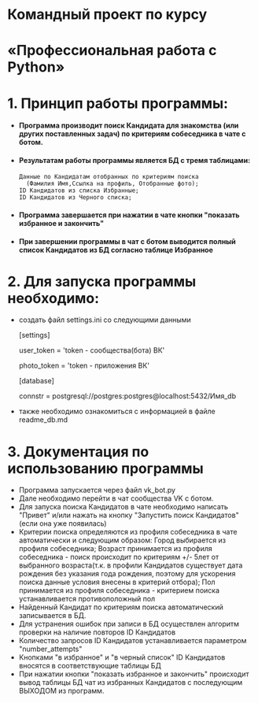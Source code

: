 # Командный проект по курсу

# «Профессиональная работа с Python»

# 1. Принцип работы программы: 
- #### **Программа производит поиск Кандидата для знакомства (или других поставленных задач) по критериям собеседника в чате с ботом.**
- #### **Результатам работы программы является БД с тремя таблицами:**
      Данные по Кандидатам отобранных по критериям поиска 
        (Фамилия Имя,Ссылка на профиль, Отобранные фото);
      ID Кандидатов из списка Избранные;
      ID Кандидатов из Черного списка;
- #### **Программа завершается при нажатии в чате кнопки "показать избранное и закончить"**
- #### **При завершении программы в чат с ботом выводится полный список Кандидатов из БД согласно таблице Избранное**



# 2. Для запуска программы необходимо: 

- создать файл settings.ini со следующими данными
  
   [settings]

   user_token = 'token - сообщества(бота) ВК'

   photo_token = 'token - приложения ВК'
   
   [database]
   
   connstr = postgresql://postgres:postgres@localhost:5432/Имя_db
- также необходимо ознакомиться с информацией в файле readme_db.md

# 3. Документация по использованию программы

- Программа запускается через файл vk_bot.py
- Дале необходимо перейти в чат сообщества VK с ботом. 
- Для запуска поиска Кандидатов в чате необходимо написать
"Привет" и/или нажать на кнопку "Запустить поиск Кандидатов"(если она уже появилась)
- Критерии поиска определяются из профиля собеседника в чате автоматически и 
следующим образом: Город выбирается из профиля собеседника; Возраст принимается из профиля собеседника -
поиск происходит по критериям +/- 5лет от выбранного возраста(т.к. в профили Кандидатов существует дата 
рождения без указания года рождения, поэтому для ускорения поиска данные условия внесены в критерий отбора); 
Пол принимается из профиля собеседника - критерием поиска устанавливается противоположный пол 
- Найденный Кандидат по критериям поиска автоматический записывается в БД.
- Для устранения ошибок при записи в БД осуществлен алгоритм проверки на наличие повторов ID Кандидатов
- Количество запросов ID Кандидатов устанавливается параметром "number_attempts"
- Кнопками "в избранное" и "в черный список" ID Кандидатов вносятся в соответствующие таблицы БД
- При нажатии кнопки "показать избранное и закончить" происходит вывод таблицы БД чат из избранных Кандидатов
с последующим ВЫХОДОМ из программ.